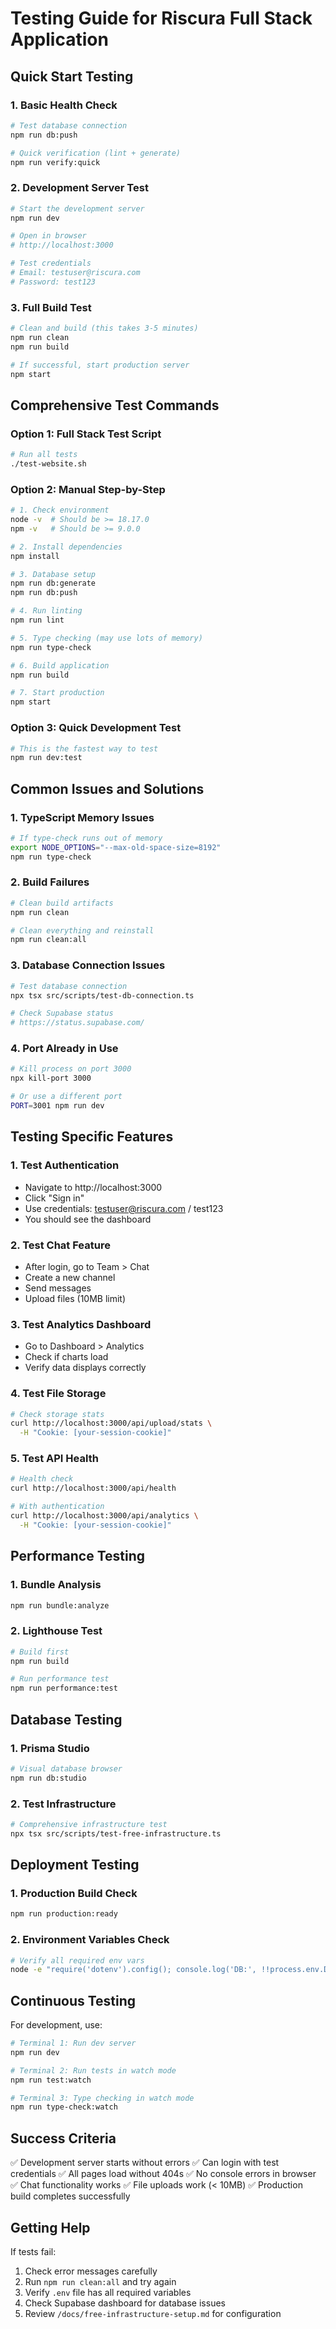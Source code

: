 # Testing Guide for Riscura Full Stack Application

## Quick Start Testing

### 1. Basic Health Check
```bash
# Test database connection
npm run db:push

# Quick verification (lint + generate)
npm run verify:quick
```

### 2. Development Server Test
```bash
# Start the development server
npm run dev

# Open in browser
# http://localhost:3000

# Test credentials
# Email: testuser@riscura.com
# Password: test123
```

### 3. Full Build Test
```bash
# Clean and build (this takes 3-5 minutes)
npm run clean
npm run build

# If successful, start production server
npm start
```

## Comprehensive Test Commands

### Option 1: Full Stack Test Script
```bash
# Run all tests
./test-website.sh
```

### Option 2: Manual Step-by-Step
```bash
# 1. Check environment
node -v  # Should be >= 18.17.0
npm -v   # Should be >= 9.0.0

# 2. Install dependencies
npm install

# 3. Database setup
npm run db:generate
npm run db:push

# 4. Run linting
npm run lint

# 5. Type checking (may use lots of memory)
npm run type-check

# 6. Build application
npm run build

# 7. Start production
npm start
```

### Option 3: Quick Development Test
```bash
# This is the fastest way to test
npm run dev:test
```

## Common Issues and Solutions

### 1. TypeScript Memory Issues
```bash
# If type-check runs out of memory
export NODE_OPTIONS="--max-old-space-size=8192"
npm run type-check
```

### 2. Build Failures
```bash
# Clean build artifacts
npm run clean

# Clean everything and reinstall
npm run clean:all
```

### 3. Database Connection Issues
```bash
# Test database connection
npx tsx src/scripts/test-db-connection.ts

# Check Supabase status
# https://status.supabase.com/
```

### 4. Port Already in Use
```bash
# Kill process on port 3000
npx kill-port 3000

# Or use a different port
PORT=3001 npm run dev
```

## Testing Specific Features

### 1. Test Authentication
- Navigate to http://localhost:3000
- Click "Sign in"
- Use credentials: testuser@riscura.com / test123
- You should see the dashboard

### 2. Test Chat Feature
- After login, go to Team > Chat
- Create a new channel
- Send messages
- Upload files (10MB limit)

### 3. Test Analytics Dashboard
- Go to Dashboard > Analytics
- Check if charts load
- Verify data displays correctly

### 4. Test File Storage
```bash
# Check storage stats
curl http://localhost:3000/api/upload/stats \
  -H "Cookie: [your-session-cookie]"
```

### 5. Test API Health
```bash
# Health check
curl http://localhost:3000/api/health

# With authentication
curl http://localhost:3000/api/analytics \
  -H "Cookie: [your-session-cookie]"
```

## Performance Testing

### 1. Bundle Analysis
```bash
npm run bundle:analyze
```

### 2. Lighthouse Test
```bash
# Build first
npm run build

# Run performance test
npm run performance:test
```

## Database Testing

### 1. Prisma Studio
```bash
# Visual database browser
npm run db:studio
```

### 2. Test Infrastructure
```bash
# Comprehensive infrastructure test
npx tsx src/scripts/test-free-infrastructure.ts
```

## Deployment Testing

### 1. Production Build Check
```bash
npm run production:ready
```

### 2. Environment Variables Check
```bash
# Verify all required env vars
node -e "require('dotenv').config(); console.log('DB:', !!process.env.DATABASE_URL, 'Auth:', !!process.env.NEXTAUTH_SECRET)"
```

## Continuous Testing

For development, use:
```bash
# Terminal 1: Run dev server
npm run dev

# Terminal 2: Run tests in watch mode
npm run test:watch

# Terminal 3: Type checking in watch mode
npm run type-check:watch
```

## Success Criteria

✅ Development server starts without errors
✅ Can login with test credentials
✅ All pages load without 404s
✅ No console errors in browser
✅ Chat functionality works
✅ File uploads work (< 10MB)
✅ Production build completes successfully

## Getting Help

If tests fail:
1. Check error messages carefully
2. Run `npm run clean:all` and try again
3. Verify `.env` file has all required variables
4. Check Supabase dashboard for database issues
5. Review `/docs/free-infrastructure-setup.md` for configuration